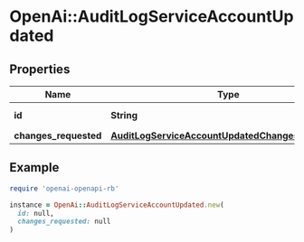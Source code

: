 # OpenAi::AuditLogServiceAccountUpdated

## Properties

| Name | Type | Description | Notes |
| ---- | ---- | ----------- | ----- |
| **id** | **String** | The service account ID. | [optional] |
| **changes_requested** | [**AuditLogServiceAccountUpdatedChangesRequested**](AuditLogServiceAccountUpdatedChangesRequested.md) |  | [optional] |

## Example

```ruby
require 'openai-openapi-rb'

instance = OpenAi::AuditLogServiceAccountUpdated.new(
  id: null,
  changes_requested: null
)
```

